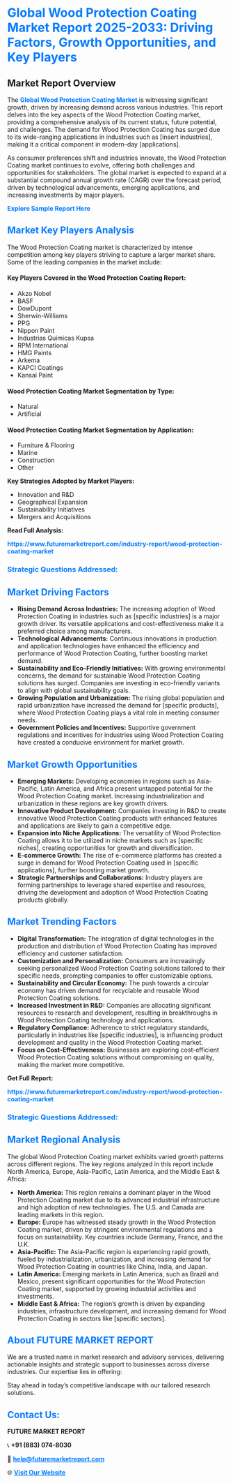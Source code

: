 <h1 style="color: #007BFF;">Global Wood Protection Coating Market Report 2025-2033: Driving Factors, Growth Opportunities, and Key Players</h1>

<section id="overview">
<h2>Market Report Overview</h2>
<p>The <a href="https://www.futuremarketreport.com/industry-report/wood-protection-coating-market" style="color: #007BFF; text-decoration: none;"><strong>Global Wood Protection Coating Market</strong></a> is witnessing significant growth, driven by increasing demand across various industries. This report delves into the key aspects of the Wood Protection Coating market, providing a comprehensive analysis of its current status, future potential, and challenges. The demand for Wood Protection Coating has surged due to its wide-ranging applications in industries such as [insert industries], making it a critical component in modern-day [applications].</p>
<p>As consumer preferences shift and industries innovate, the Wood Protection Coating market continues to evolve, offering both challenges and opportunities for stakeholders. The global market is expected to expand at a substantial compound annual growth rate (CAGR) over the forecast period, driven by technological advancements, emerging applications, and increasing investments by major players.</p>
</section>

<section id="overview">
<p><a href="https://www.futuremarketreport.com/request-sample/reportId=62050" style="color: #007BFF; text-decoration: none;"><strong>Explore Sample Report Here</strong></a></p>
</section>

<section id="key-players">
<h2 style="color: #007BFF;">Market Key Players Analysis</h2>
<p>The Wood Protection Coating market is characterized by intense competition among key players striving to capture a larger market share. Some of the leading companies in the market include:</p>
<h4>Key Players Covered in the Wood Protection Coating Report:</h4>
<ul><li>Akzo Nobel</li><li>BASF</li><li>DowDupont</li><li>Sherwin-Williams</li><li>PPG</li><li>Nippon Paint</li><li>Industrias Quimicas Kupsa</li><li>RPM International</li><li>HMG Paints</li><li>Arkema</li><li>KAPCI Coatings</li><li>Kansai Paint</li></ul>
<h4>Wood Protection Coating Market Segmentation by Type:</h4>
<ul><li>Natural</li><li>Artificial</li></ul>

<h4>Wood Protection Coating Market Segmentation by Application:</h4>
<ul><li>Furniture &amp; Flooring</li><li>Marine</li><li>Construction</li><li>Other</li></ul>
<p><strong>Key Strategies Adopted by Market Players:</strong></p>
<ul>
<li>Innovation and R&D</li>
<li>Geographical Expansion</li>
<li>Sustainability Initiatives</li>
<li>Mergers and Acquisitions</li>
</ul>
</section>

<section>
<p><strong>Read Full Analysis: </strong></p><a href="https://www.futuremarketreport.com/industry-report/wood-protection-coating-market" style="color: #007BFF; text-decoration: none;"><strong>https://www.futuremarketreport.com/industry-report/wood-protection-coating-market</strong></a>
<h3 style="color: #007BFF;">Strategic Questions Addressed:</h3>
</section>

<section id="driving-factors">
<h2 style="color: #007BFF;">Market Driving Factors</h2>
<ul>
<li><strong>Rising Demand Across Industries:</strong> The increasing adoption of Wood Protection Coating in industries such as [specific industries] is a major growth driver. Its versatile applications and cost-effectiveness make it a preferred choice among manufacturers.</li>
<li><strong>Technological Advancements:</strong> Continuous innovations in production and application technologies have enhanced the efficiency and performance of Wood Protection Coating, further boosting market demand.</li>
<li><strong>Sustainability and Eco-Friendly Initiatives:</strong> With growing environmental concerns, the demand for sustainable Wood Protection Coating solutions has surged. Companies are investing in eco-friendly variants to align with global sustainability goals.</li>
<li><strong>Growing Population and Urbanization:</strong> The rising global population and rapid urbanization have increased the demand for [specific products], where Wood Protection Coating plays a vital role in meeting consumer needs.</li>
<li><strong>Government Policies and Incentives:</strong> Supportive government regulations and incentives for industries using Wood Protection Coating have created a conducive environment for market growth.</li>
</ul>
</section>

<section id="growth-opportunities">
<h2 style="color: #007BFF;">Market Growth Opportunities</h2>
<ul>
<li><strong>Emerging Markets:</strong> Developing economies in regions such as Asia-Pacific, Latin America, and Africa present untapped potential for the Wood Protection Coating market. Increasing industrialization and urbanization in these regions are key growth drivers.</li>
<li><strong>Innovative Product Development:</strong> Companies investing in R&D to create innovative Wood Protection Coating products with enhanced features and applications are likely to gain a competitive edge.</li>
<li><strong>Expansion into Niche Applications:</strong> The versatility of Wood Protection Coating allows it to be utilized in niche markets such as [specific niches], creating opportunities for growth and diversification.</li>
<li><strong>E-commerce Growth:</strong> The rise of e-commerce platforms has created a surge in demand for Wood Protection Coating used in [specific applications], further boosting market growth.</li>
<li><strong>Strategic Partnerships and Collaborations:</strong> Industry players are forming partnerships to leverage shared expertise and resources, driving the development and adoption of Wood Protection Coating products globally.</li>
</ul>
</section>

<section id="trending-factors">
<h2 style="color: #007BFF;">Market Trending Factors</h2>
<ul>
<li><strong>Digital Transformation:</strong> The integration of digital technologies in the production and distribution of Wood Protection Coating has improved efficiency and customer satisfaction.</li>
<li><strong>Customization and Personalization:</strong> Consumers are increasingly seeking personalized Wood Protection Coating solutions tailored to their specific needs, prompting companies to offer customizable options.</li>
<li><strong>Sustainability and Circular Economy:</strong> The push towards a circular economy has driven demand for recyclable and reusable Wood Protection Coating solutions.</li>
<li><strong>Increased Investment in R&D:</strong> Companies are allocating significant resources to research and development, resulting in breakthroughs in Wood Protection Coating technology and applications.</li>
<li><strong>Regulatory Compliance:</strong> Adherence to strict regulatory standards, particularly in industries like [specific industries], is influencing product development and quality in the Wood Protection Coating market.</li>
<li><strong>Focus on Cost-Effectiveness:</strong> Businesses are exploring cost-efficient Wood Protection Coating solutions without compromising on quality, making the market more competitive.</li>
</ul>
</section>

<section>
<p><strong>Get Full Report: </strong></p><a href="https://www.futuremarketreport.com/industry-report/wood-protection-coating-market" style="color: #007BFF; text-decoration: none;"><strong>https://www.futuremarketreport.com/industry-report/wood-protection-coating-market</strong></a>
<h3 style="color: #007BFF;">Strategic Questions Addressed:</h3>
</section>


<section id="regional-analysis">
<h2 style="color: #007BFF;">Market Regional Analysis</h2>
<p>The global Wood Protection Coating market exhibits varied growth patterns across different regions. The key regions analyzed in this report include North America, Europe, Asia-Pacific, Latin America, and the Middle East & Africa:</p>
<ul>
<li><strong>North America:</strong> This region remains a dominant player in the Wood Protection Coating market due to its advanced industrial infrastructure and high adoption of new technologies. The U.S. and Canada are leading markets in this region.</li>
<li><strong>Europe:</strong> Europe has witnessed steady growth in the Wood Protection Coating market, driven by stringent environmental regulations and a focus on sustainability. Key countries include Germany, France, and the U.K.</li>
<li><strong>Asia-Pacific:</strong> The Asia-Pacific region is experiencing rapid growth, fueled by industrialization, urbanization, and increasing demand for Wood Protection Coating in countries like China, India, and Japan.</li>
<li><strong>Latin America:</strong> Emerging markets in Latin America, such as Brazil and Mexico, present significant opportunities for the Wood Protection Coating market, supported by growing industrial activities and investments.</li>
<li><strong>Middle East & Africa:</strong> The region’s growth is driven by expanding industries, infrastructure development, and increasing demand for Wood Protection Coating in sectors like [specific sectors].</li>
</ul>
</section>

<footer>
<h2 style="color: #007BFF;">About FUTURE MARKET REPORT</h2>
<p>We are a trusted name in market research and advisory services, delivering actionable insights and strategic support to businesses across diverse industries. Our expertise lies in offering:</p>

<p>Stay ahead in today’s competitive landscape with our tailored research solutions.</p>

<h2 style="color: #007BFF;">Contact Us:</h2>
<p><strong>FUTURE MARKET REPORT</strong></p>
<p>📞 <strong>+91 (883) 074-8030</strong></p>
<p>📧 <strong><a href="mailto:help@futuremarketreport.com" style="color: #007BFF;">help@futuremarketreport.com</a></strong></p>
<p>🌐 <strong><a href="https://www.futuremarketreport.com/" style="color: #007BFF;">Visit Our Website</a></strong></p>
</footer>